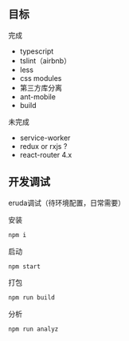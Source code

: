 ## 目标
完成
* typescript
* tslint（airbnb）
* less
* css modules
* 第三方库分离
* ant-mobile
* build

未完成
* service-worker
* redux or rxjs ?
* react-router 4.x

## 开发调试
eruda调试（待环境配置，日常需要）

安装
```bash
npm i
```

启动
```bash
npm start
```

打包
```bash
npm run build
```

分析
```bash
npm run analyz
```